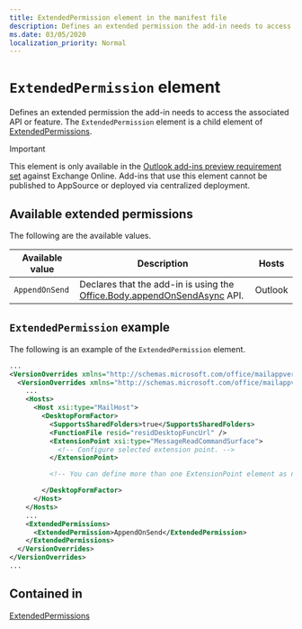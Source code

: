 ```yaml
---
title: ExtendedPermission element in the manifest file
description: Defines an extended permission the add-in needs to access the associated API or feature.
ms.date: 03/05/2020
localization_priority: Normal
---
```


# `ExtendedPermission` element

Defines an extended permission the add-in needs to access the associated API or feature. The `ExtendedPermission` element is a child element of [ExtendedPermissions](extendedpermissions.md).

> [!IMPORTANT]
> This element is only available in the [Outlook add-ins preview requirement set](../objectmodel/preview-requirement-set/outlook-requirement-set-preview.md) against Exchange Online. Add-ins that use this element cannot be published to AppSource or deployed via centralized deployment.

## Available extended permissions

The following are the available values.

|Available value|Description|Hosts|
|---|---|---|
|`AppendOnSend`|Declares that the add-in is using the [Office.Body.appendOnSendAsync](/javascript/api/outlook/office.body?view=outlook-js-preview&preserve-view=true#appendonsendasync-data--options--callback-) API.|Outlook|

## `ExtendedPermission` example

The following is an example of the `ExtendedPermission` element.

```XML
...
<VersionOverrides xmlns="http://schemas.microsoft.com/office/mailappversionoverrides" xsi:type="VersionOverridesV1_0">
  <VersionOverrides xmlns="http://schemas.microsoft.com/office/mailappversionoverrides/1.1" xsi:type="VersionOverridesV1_1">
    ...
    <Hosts>
      <Host xsi:type="MailHost">
        <DesktopFormFactor>
          <SupportsSharedFolders>true</SupportsSharedFolders>
          <FunctionFile resid="residDesktopFuncUrl" />
          <ExtensionPoint xsi:type="MessageReadCommandSurface">
            <!-- Configure selected extension point. -->
          </ExtensionPoint>

          <!-- You can define more than one ExtensionPoint element as needed. -->

        </DesktopFormFactor>
      </Host>
    </Hosts>
    ...
    <ExtendedPermissions>
      <ExtendedPermission>AppendOnSend</ExtendedPermission>
    </ExtendedPermissions>
  </VersionOverrides>
</VersionOverrides>
...
```

## Contained in

[ExtendedPermissions](extendedpermissions.md)
